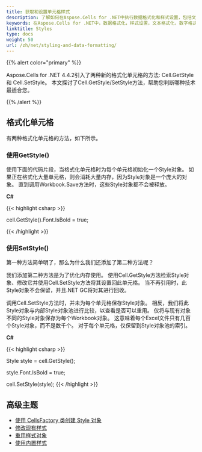 ```yaml
---
title: 获取和设置单元格样式
description: 了解如何在Aspose.Cells for .NET中执行数据格式化和样式设置，包括文本格式化、数字格式化、日期格式化和其他样式选项。 我们的指南将帮助您创建外观专业的电子表格，并具有吸引人的格式。
keywords: 在Aspose.Cells for .NET中，数据格式化，样式设置，文本格式化，数字格式化，日期格式化，样式选项，电子表格，吸引人的格式，外观专业。
linktitle: Styles
type: docs
weight: 50
url: /zh/net/styling-and-data-formatting/
---
```


{{% alert color="primary" %}} 

Aspose.Cells for .NET 4.4.2引入了两种新的格式化单元格的方法: Cell.GetStyle 和 Cell.SetStyle。 本文探讨了Cell.GetStyle/SetStyle方法，帮助您判断哪种技术最适合您。

{{% /alert %}} 
## **格式化单元格**
有两种格式化单元格的方法，如下所示。
### **使用GetStyle()**
使用下面的代码片段，当格式化单元格时为每个单元格初始化一个Style对象。 如果正在格式化大量单元格，则会消耗大量内存，因为Style对象是一个庞大的对象。 直到调用Workbook.Save方法时，这些Style对象都不会被释放。



**C#**

{{< highlight csharp >}}

cell.GetStyle().Font.IsBold = true;



{{< /highlight >}}
### **使用SetStyle()**
第一种方法简单明了，那么为什么我们还添加了第二种方法呢？

我们添加第二种方法是为了优化内存使用。 使用Cell.GetStyle方法检索Style对象、修改它并使用Cell.SetStyle方法将其设置回此单元格。 当不再引用时，此Style对象不会保留，并且.NET GC将对其进行回收。

调用Cell.SetStyle方法时，并未为每个单元格保存Style对象。 相反，我们将此Style对象与内部Style对象池进行比较，以查看是否可以重用。 仅将与现有对象不同的Style对象保存为每个Workbook对象。 这意味着每个Excel文件只有几百个Style对象，而不是数千个。 对于每个单元格，仅保留到Style对象池的索引。



**C#**

{{< highlight csharp >}}

Style style = cell.GetStyle();

style.Font.IsBold = true;

cell.SetStyle(style);
{{< /highlight >}}

## **高级主题**
- [使用 CellsFactory 类创建 Style 对象](/cells/zh/net/create-style-object-using-cellsfactory-class/)
- [修改现有样式](/cells/zh/net/modify-an-existing-style/)
- [重用样式对象](/cells/zh/net/reusing-style-objects/)
- [使用内置样式](/cells/zh/net/using-built-in-styles/)


